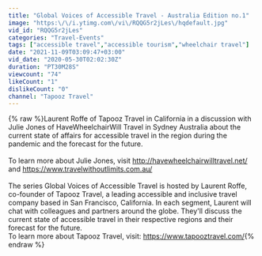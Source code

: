 ```yaml
---
title: "Global Voices of Accessible Travel - Australia Edition no.1"
image: "https:\/\/i.ytimg.com\/vi\/RQQG5r2jLes\/hqdefault.jpg"
vid_id: "RQQG5r2jLes"
categories: "Travel-Events"
tags: ["accessible travel","accessible tourism","wheelchair travel"]
date: "2021-11-09T03:09:47+03:00"
vid_date: "2020-05-30T02:02:30Z"
duration: "PT30M28S"
viewcount: "74"
likeCount: "1"
dislikeCount: "0"
channel: "Tapooz Travel"
---
```

{% raw %}Laurent Roffe of Tapooz Travel in California in a discussion with Julie Jones of HaveWheelchairWill Travel in Sydney Australia about the current state of affairs for accessible travel in the region during the pandemic and the forecast for the future.<br /><br />To learn more about Julie Jones, visit <a rel="nofollow" target="blank" href="http://havewheelchairwilltravel.net/">http://havewheelchairwilltravel.net/</a> and <a rel="nofollow" target="blank" href="https://www.travelwithoutlimits.com.au/">https://www.travelwithoutlimits.com.au/</a><br /><br />The series Global Voices of Accessible Travel is hosted by Laurent Roffe, co-founder of Tapooz Travel, a leading accessible and inclusive travel company based in San Francisco, California. In each segment, Laurent will chat with colleagues and partners around the globe. They'll discuss the current state of accessible travel in their respective regions and their forecast for the future.<br />To learn more about Tapooz Travel, visit: <a rel="nofollow" target="blank" href="https://www.tapooztravel.com/">https://www.tapooztravel.com/</a>{% endraw %}
